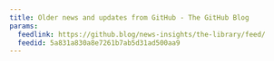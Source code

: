 ```yaml
---
title: Older news and updates from GitHub - The GitHub Blog
params:
  feedlink: https://github.blog/news-insights/the-library/feed/
  feedid: 5a831a830a8e7261b7ab5d31ad500aa9
---
```

